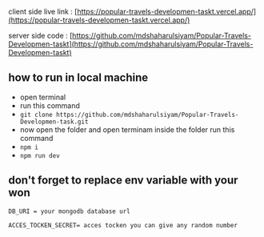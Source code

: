 client side live link : [https://popular-travels-developmen-taskt.vercel.app/](https://popular-travels-developmen-taskt.vercel.app/)

server side code : [https://github.com/mdshaharulsiyam/Popular-Travels-Developmen-taskt](https://github.com/mdshaharulsiyam/Popular-Travels-Developmen-taskt)

## **how to run in local machine**

 - open terminal
 - run this command  
 - `git clone https://github.com/mdshaharulsiyam/Popular-Travels-Developmen-task.git` 
 - now open the folder and open terminam inside the folder  run this command
 - `npm i`
 - `npm run dev`

## **don't forget to replace env variable with your won**

    DB_URI = your mongodb database url

    ACCES_TOCKEN_SECRET= acces tocken you can give any random number

